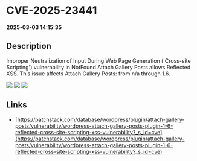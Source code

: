 # CVE-2025-23441

**2025-03-03 14:15:35**

## Description
Improper Neutralization of Input During Web Page Generation ('Cross-site Scripting') vulnerability in NotFound Attach Gallery Posts allows Reflected XSS. This issue affects Attach Gallery Posts: from n/a through 1.6.

![](https://img.shields.io/static/v1?label=Score&message=7.1&color=red)
![](https://img.shields.io/static/v1?label=Severity&message=HIGH&color=red)
![](https://img.shields.io/static/v1?label=CWE&message=XSS&color=green)

## Links
- [https://patchstack.com/database/wordpress/plugin/attach-gallery-posts/vulnerability/wordpress-attach-gallery-posts-plugin-1-6-reflected-cross-site-scripting-xss-vulnerability?_s_id=cve](https://patchstack.com/database/wordpress/plugin/attach-gallery-posts/vulnerability/wordpress-attach-gallery-posts-plugin-1-6-reflected-cross-site-scripting-xss-vulnerability?_s_id=cve)
